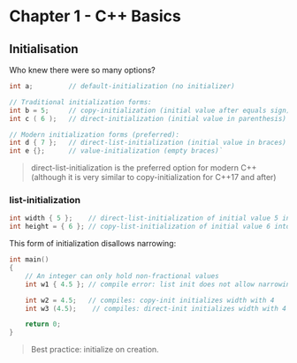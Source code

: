 # Chapter 1 - C++ Basics

## Initialisation

Who knew there were so many options?

```c++
int a;         // default-initialization (no initializer)

// Traditional initialization forms:
int b = 5;     // copy-initialization (initial value after equals sign)
int c ( 6 );   // direct-initialization (initial value in parenthesis)

// Modern initialization forms (preferred):
int d { 7 };   // direct-list-initialization (initial value in braces)
int e {};      // value-initialization (empty braces)`
```

> direct-list-initialization is the preferred option for modern C++ (although it is very similar to copy-initialization for C++17 and after)

### list-initialization

```c++
int width { 5 };    // direct-list-initialization of initial value 5 into variable width (preferred)
int height = { 6 }; // copy-list-initialization of initial value 6 into variable height (rarely used)
```

This form of initialization disallows narrowing:

```c++
int main()
{
    // An integer can only hold non-fractional values
    int w1 { 4.5 }; // compile error: list init does not allow narrowing conversion of 4.5 to 4

    int w2 = 4.5;   // compiles: copy-init initializes width with 4
    int w3 (4.5);    // compiles: direct-init initializes width with 4

    return 0;
}
```

> Best practice: initialize on creation.
